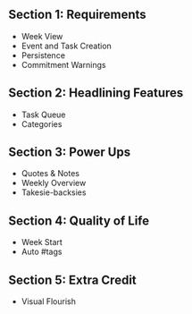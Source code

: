 ## Section 1: Requirements
- Week View
- Event and Task Creation
- Persistence
- Commitment Warnings

## Section 2: Headlining Features
- Task Queue
- Categories

## Section 3: Power Ups
- Quotes & Notes
- Weekly Overview
- Takesie-backsies

## Section 4: Quality of Life
- Week Start
- Auto #tags

## Section 5: Extra Credit
- Visual Flourish